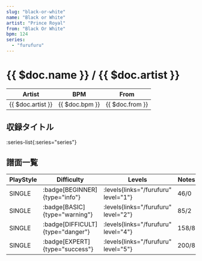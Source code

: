 ```yaml
---
slug: "black-or-white"
name: "Black or White"
artist: "Prince Royal"
from: "Black Or White"
bpm: 124
series:
  - "furufuru"
---
```


# {{ $doc.name }} / {{ $doc.artist }}

|Artist|BPM|From|
|------|---|----|
|{{ $doc.artist }}|{{ $doc.bpm }}|{{ $doc.from }}|

## 収録タイトル

:series-list{:series="series"}

## 譜面一覧

|PlayStyle|Difficulty|Levels|Notes|Movie|
|---------|----------|------|-----|-----|
|SINGLE| :badge[BEGINNER]{type="info"}| :levels{links="/furufuru" level="1"}|46/0||
|SINGLE| :badge[BASIC]{type="warning"}| :levels{links="/furufuru" level="2"}|85/2||
|SINGLE| :badge[DIFFICULT]{type="danger"}| :levels{links="/furufuru" level="4"}|158/8||
|SINGLE| :badge[EXPERT]{type="success"}| :levels{links="/furufuru" level="5"}|200/8||
